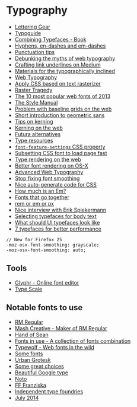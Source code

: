 # Typography

* [Lettering Gear](http://tumblr.ryanhamrick.com/post/50012569117/lettering-gear-a-quick-guide-to-get-started)
* [Typoguide](http://www.typogui.de/)
* [Combining Typefaces - Book](http://www.fivesimplesteps.com/products/combining-typefaces)
* [Hyphens, en-dashes and em-dashes](http://www.fonts.com/content/learning/fyti/glyphs/hyphens-and-dashes)
* [Punctuation tips](https://medium.com/@wwnorton/punctuation-tips-a5e0d4a5e990)
* [Debunking the myths of web typography](http://www.webdesignerdepot.com/2014/03/debunking-the-myths-of-web-typography/)
* [Crafting link underlines on Medium](https://medium.com/designing-medium/7c03a9274f9)
* [Materials for the typographically inclined](http://raggedwrite.net/)
* [Web Typography](http://webtypography.net/intro/)
* [Apply CSS based on text rasterizer](http://typerendering.com/)
* [Raster Tragedy](http://www.rastertragedy.com/)
* [The 10 most popular web fonts of 2013](http://www.typeandgrids.com/blog/the-ten-most-popular-web-fonts-of-2013)
* [The Style Manual](http://stylemanual.org/)
* [Problem with baseline grids on the web](http://jasonsantamaria.com/articles/baseline-grids-on-the-web)
* [Short introduction to geometric sans](http://next.fontshop.com/content/short-intro-to-geometric-sans)
* [Tips on kerning](http://learn.scannerlicker.net/2014/05/02/tips-on-kerning/)
* [Kerning on the web](http://blog.typekit.com/2014/02/05/kerning-on-the-web/)
* [Futura alternatives](http://next.fontshop.com/people/stephen-coles/fontlists/futura-alternatives)
* [Type resources](http://www.typewolf.com/resources)
* [`font-feature-settings` CSS property](http://kennethormandy.com/journal/normalize-opentype-css)
* [Subsetting CSS font to load page fast](http://demosthenes.info/blog/878/Slash-Page-Load-Times-With-CSS-Font-Subsetting)
* [Type rendering on the web](http://blog.typekit.com/2010/10/05/type-rendering-on-the-web/)
* [Better font rendering on OS-X](http://maximilianhoffmann.com/posts/better-font-rendering-on-osx)
* [Advanced Web Typography](http://advancedwebtypography.com/)
* [Stop fixing font smoothing](http://usabilitypost.com/2012/11/05/stop-fixing-font-smoothing/)
* [Nice auto-generate code for CSS](http://clagnut.com/sandbox/css3/)
* [How much is an Em?](http://learn.scannerlicker.net/2014/07/31/so-how-much-is-an-em/)
* [Fonts that go together](http://www.typ.io/popular)
* [rem or em or px](https://news.layervault.com/stories/31455-ask-dn-which-unit-do-you-use-rem-em-or-px)
* [Nice interview with Erik Spiekermann](http://news.gestalten.com/news/interview-erik-spiekermann-typography)
* [Selecting typefaces for body text](http://practice.typekit.com/lesson/selecting-typefaces-for-body-text/)
* [What should UI typefaces look like](http://www.design-by-izo.com/2011/10/18/what-should-i-look-for-in-a-ui-typeface/)
* [7 typefaces for better performance](http://cognition.happycog.com/article/7-alternatives-to-popular-web-typefaces-for-better-performance)

```
// New for Firefox 25
-moz-osx-font-smoothing: grayscale;
-moz-osx-font-smoothing: auto;
```

## Tools

* [Glyphr - Online font editor](http://glyphrstudio.com/)
* [Type Scale](http://type-scale.com/)


## Notable fonts to use

* [RM Regular](http://www.hypefortype.com/rm-regular.html)
* [Mash Creative - Maker of RM Regular](http://mashcreative.co.uk/project/rm-regular/)
* [Hand of Sean](http://www.niceandripe.com/fonts/hand-of-sean/)
* [Fonts in use - A collection of fonts combination](http://fontsinuse.com/)
* [Typewolf - Web fonts in the wild](http://www.typewolf.com/)
* [Some fonts](http://www.webdesignerdepot.com/2014/05/typecache-reveals-the-best-typefaces-of-2013/)
* [Urban Grotesk](http://www.myfonts.com/fonts/suitcase/urban-grotesk/)
* [Some great choices](http://www.typeandgrids.com/blog/the-best-typography-based-sites-of-june-2014)
* [Beautiful Google type](http://hellohappy.org/beautiful-web-type/?1)
* [Noto](http://www.google.com/get/noto/#/)
* [FF Franziska](http://fffranziska.com/)
* [Independent type foundries](http://www.typewolf.com/blog/independent-type-foundries)
* [July 2014](http://www.typeandgrids.com/blog/the-best-typography-based-sites-of-july-2014)